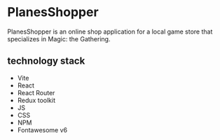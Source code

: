 # PlanesShopper

PlanesShopper is an online shop application for a local game store that specializes in Magic: the Gathering.

## technology stack

- Vite
- React
- React Router
- Redux toolkit
- JS
- CSS
- NPM
- Fontawesome v6
